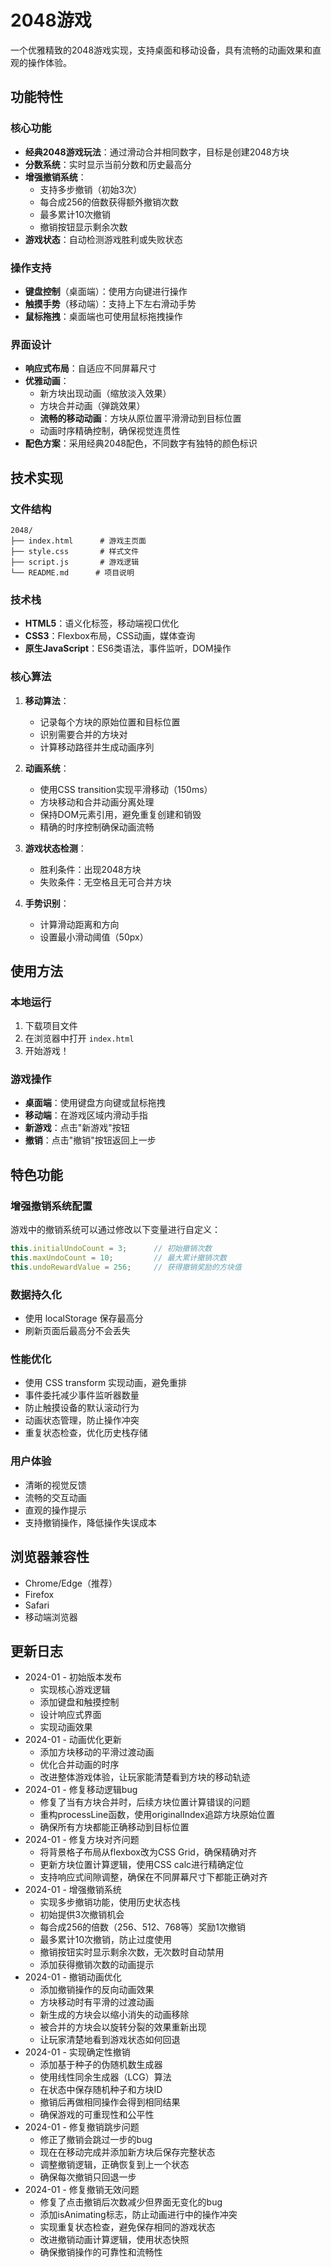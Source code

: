 # 2048游戏

一个优雅精致的2048游戏实现，支持桌面和移动设备，具有流畅的动画效果和直观的操作体验。

## 功能特性

### 核心功能
- **经典2048游戏玩法**：通过滑动合并相同数字，目标是创建2048方块
- **分数系统**：实时显示当前分数和历史最高分
- **增强撤销系统**：
  - 支持多步撤销（初始3次）
  - 每合成256的倍数获得额外撤销次数
  - 最多累计10次撤销
  - 撤销按钮显示剩余次数
- **游戏状态**：自动检测游戏胜利或失败状态

### 操作支持
- **键盘控制**（桌面端）：使用方向键进行操作
- **触摸手势**（移动端）：支持上下左右滑动手势
- **鼠标拖拽**：桌面端也可使用鼠标拖拽操作

### 界面设计
- **响应式布局**：自适应不同屏幕尺寸
- **优雅动画**：
  - 新方块出现动画（缩放淡入效果）
  - 方块合并动画（弹跳效果）
  - **流畅的移动动画**：方块从原位置平滑滑动到目标位置
  - 动画时序精确控制，确保视觉连贯性
- **配色方案**：采用经典2048配色，不同数字有独特的颜色标识

## 技术实现

### 文件结构
```
2048/
├── index.html      # 游戏主页面
├── style.css       # 样式文件
├── script.js       # 游戏逻辑
└── README.md      # 项目说明
```

### 技术栈
- **HTML5**：语义化标签，移动端视口优化
- **CSS3**：Flexbox布局，CSS动画，媒体查询
- **原生JavaScript**：ES6类语法，事件监听，DOM操作

### 核心算法
1. **移动算法**：
   - 记录每个方块的原始位置和目标位置
   - 识别需要合并的方块对
   - 计算移动路径并生成动画序列

2. **动画系统**：
   - 使用CSS transition实现平滑移动（150ms）
   - 方块移动和合并动画分离处理
   - 保持DOM元素引用，避免重复创建和销毁
   - 精确的时序控制确保动画流畅

3. **游戏状态检测**：
   - 胜利条件：出现2048方块
   - 失败条件：无空格且无可合并方块

4. **手势识别**：
   - 计算滑动距离和方向
   - 设置最小滑动阈值（50px）

## 使用方法

### 本地运行
1. 下载项目文件
2. 在浏览器中打开 `index.html`
3. 开始游戏！

### 游戏操作
- **桌面端**：使用键盘方向键或鼠标拖拽
- **移动端**：在游戏区域内滑动手指
- **新游戏**：点击"新游戏"按钮
- **撤销**：点击"撤销"按钮返回上一步

## 特色功能

### 增强撤销系统配置
游戏中的撤销系统可以通过修改以下变量进行自定义：
```javascript
this.initialUndoCount = 3;      // 初始撤销次数
this.maxUndoCount = 10;         // 最大累计撤销次数
this.undoRewardValue = 256;     // 获得撤销奖励的方块值
```

### 数据持久化
- 使用 localStorage 保存最高分
- 刷新页面后最高分不会丢失

### 性能优化
- 使用 CSS transform 实现动画，避免重排
- 事件委托减少事件监听器数量
- 防止触摸设备的默认滚动行为
- 动画状态管理，防止操作冲突
- 重复状态检查，优化历史栈存储

### 用户体验
- 清晰的视觉反馈
- 流畅的交互动画
- 直观的操作提示
- 支持撤销操作，降低操作失误成本

## 浏览器兼容性
- Chrome/Edge（推荐）
- Firefox
- Safari
- 移动端浏览器

## 更新日志
- 2024-01 - 初始版本发布
  - 实现核心游戏逻辑
  - 添加键盘和触摸控制
  - 设计响应式界面
  - 实现动画效果
- 2024-01 - 动画优化更新
  - 添加方块移动的平滑过渡动画
  - 优化合并动画的时序
  - 改进整体游戏体验，让玩家能清楚看到方块的移动轨迹
- 2024-01 - 修复移动逻辑bug
  - 修复了当有方块合并时，后续方块位置计算错误的问题
  - 重构processLine函数，使用originalIndex追踪方块原始位置
  - 确保所有方块都能正确移动到目标位置
- 2024-01 - 修复方块对齐问题
  - 将背景格子布局从flexbox改为CSS Grid，确保精确对齐
  - 更新方块位置计算逻辑，使用CSS calc进行精确定位
  - 支持响应式间隙调整，确保在不同屏幕尺寸下都能正确对齐
- 2024-01 - 增强撤销系统
  - 实现多步撤销功能，使用历史状态栈
  - 初始提供3次撤销机会
  - 每合成256的倍数（256、512、768等）奖励1次撤销
  - 最多累计10次撤销，防止过度使用
  - 撤销按钮实时显示剩余次数，无次数时自动禁用
  - 添加获得撤销次数的动画提示
- 2024-01 - 撤销动画优化
  - 添加撤销操作的反向动画效果
  - 方块移动时有平滑的过渡动画
  - 新生成的方块会以缩小消失的动画移除
  - 被合并的方块会以旋转分裂的效果重新出现
  - 让玩家清楚地看到游戏状态如何回退
- 2024-01 - 实现确定性撤销
  - 添加基于种子的伪随机数生成器
  - 使用线性同余生成器（LCG）算法
  - 在状态中保存随机种子和方块ID
  - 撤销后再做相同操作会得到相同结果
  - 确保游戏的可重现性和公平性
- 2024-01 - 修复撤销跳步问题
  - 修正了撤销会跳过一步的bug
  - 现在在移动完成并添加新方块后保存完整状态
  - 调整撤销逻辑，正确恢复到上一个状态
  - 确保每次撤销只回退一步
- 2024-01 - 修复撤销无效问题
  - 修复了点击撤销后次数减少但界面无变化的bug
  - 添加isAnimating标志，防止动画进行中的操作冲突
  - 实现重复状态检查，避免保存相同的游戏状态
  - 改进撤销动画计算逻辑，使用状态快照
  - 确保撤销操作的可靠性和流畅性 